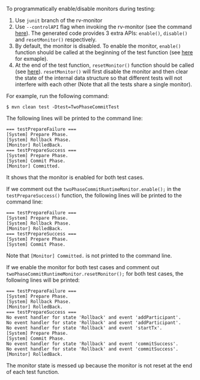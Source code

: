 To programmatically enable/disable monitors during testing:
1. Use `junit` branch of the rv-monitor
2. Use `--controlAPI` flag when invoking the rv-monitor (see the command [here](https://github.com/runtimeverification/p2rvm/blob/a3f86a9402c4c348d5f84b7e84dc09545bebeb1f/twophasecommit/gen_monitor.py#L52)). The generated code provides 3 extra APIs: `enable()`, `disable()` and `resetMonitor()` respectively.
3. By default, the monitor is disabled. To enable the monitor, `enable()` function should be called at the beginning of the test function (see [here](https://github.com/runtimeverification/p2rvm/blob/c4de5e3548f66e866057462bfa5c64fa511e7743/twophasecommit/src/test/java/twophasecommit/TwoPhaseCommitTest.java#L13) for exmaple).
4. At the end of the test function, `resetMonitor()` function should be called (see [here](https://github.com/runtimeverification/p2rvm/blob/c4de5e3548f66e866057462bfa5c64fa511e7743/twophasecommit/src/test/java/twophasecommit/TwoPhaseCommitTest.java#L18)). `resetMonitor()` will first disable the monitor and then clear the state of the internal data structure so that different tests will not interfere with each other (Note that all the tests share a single monitor).

For example, run the following command:

```
$ mvn clean test -Dtest=TwoPhaseCommitTest
```
 
The following lines will be printed to the command line:

```
=== testPrepareFailure ===
[System] Prepare Phase.
[System] Rollback Phase.
[Monitor] RolledBack.
=== testPrepareSuccess ===
[System] Prepare Phase.
[System] Commit Phase.
[Monitor] Committed.
```

It shows that the monitor is enabled for both test cases.

If we comment out the `twoPhaseCommitRuntimeMonitor.enable();` in the `testPrepareSuccess()` function,
the following lines will be printed to the command line:

```
=== testPrepareFailure ===
[System] Prepare Phase.
[System] Rollback Phase.
[Monitor] RolledBack.
=== testPrepareSuccess ===
[System] Prepare Phase.
[System] Commit Phase.
```

Note that `[Monitor] Committed.` is not printed to the command line.

If we enable the monitor for both test cases and comment out `twoPhaseCommitRuntimeMonitor.resetMonitor();` for both test cases,
the following lines will be printed:

```
=== testPrepareFailure ===
[System] Prepare Phase.
[System] Rollback Phase.
[Monitor] RolledBack.
=== testPrepareSuccess ===
No event handler for state 'Rollback' and event 'addParticipant'.
No event handler for state 'Rollback' and event 'addParticipant'.
No event handler for state 'Rollback' and event 'startTx'.
[System] Prepare Phase.
[System] Commit Phase.
No event handler for state 'Rollback' and event 'commitSuccess'.
No event handler for state 'Rollback' and event 'commitSuccess'.
[Monitor] RolledBack.
```

The monitor state is messed up because the monitor is not reset at the end of each test function.
